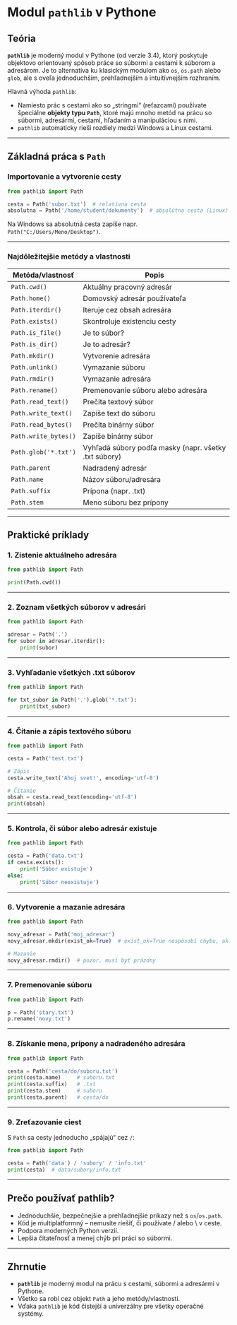 # Modul `pathlib` v Pythone

## Teória

**`pathlib`** je moderný modul v Pythone (od verzie 3.4), ktorý poskytuje objektovo orientovaný spôsob práce so súbormi a cestami k súborom a adresárom.
Je to alternatíva ku klasickým modulom ako `os`, `os.path` alebo `glob`, ale s oveľa jednoduchším, prehľadnejším a intuitívnejším rozhraním.

Hlavná výhoda `pathlib`:

* Namiesto prác s cestami ako so „stringmi“ (reťazcami) používate špeciálne **objekty typu `Path`**, ktoré majú mnoho metód na prácu so súbormi, adresármi, cestami, hľadaním a manipuláciou s nimi.
* `pathlib` automaticky rieši rozdiely medzi Windows a Linux cestami.

---

## Základná práca s `Path`

### Importovanie a vytvorenie cesty

```python
from pathlib import Path

cesta = Path('subor.txt')  # relatívna cesta
absolutna = Path('/home/student/dokumenty')  # absolútna cesta (Linux)
```

Na Windows sa absolutná cesta zapíše napr. `Path("C:/Users/Meno/Desktop")`.

---

### Najdôležitejšie metódy a vlastnosti

| Metóda/vlastnosť     | Popis                                                 |
| -------------------- | ----------------------------------------------------- |
| `Path.cwd()`         | Aktuálny pracovný adresár                             |
| `Path.home()`        | Domovský adresár používateľa                          |
| `Path.iterdir()`     | Iteruje cez obsah adresára                            |
| `Path.exists()`      | Skontroluje existenciu cesty                          |
| `Path.is_file()`     | Je to súbor?                                          |
| `Path.is_dir()`      | Je to adresár?                                        |
| `Path.mkdir()`       | Vytvorenie adresára                                   |
| `Path.unlink()`      | Vymazanie súboru                                      |
| `Path.rmdir()`       | Vymazanie adresára                                    |
| `Path.rename()`      | Premenovanie súboru alebo adresára                    |
| `Path.read_text()`   | Prečíta textový súbor                                 |
| `Path.write_text()`  | Zapíše text do súboru                                 |
| `Path.read_bytes()`  | Prečíta binárny súbor                                 |
| `Path.write_bytes()` | Zapíše binárny súbor                                  |
| `Path.glob('*.txt')` | Vyhľadá súbory podľa masky (napr. všetky .txt súbory) |
| `Path.parent`        | Nadradený adresár                                     |
| `Path.name`          | Názov súboru/adresára                                 |
| `Path.suffix`        | Prípona (napr. .txt)                                  |
| `Path.stem`          | Meno súboru bez prípony                               |

---

## Praktické príklady

### 1. Zistenie aktuálneho adresára

```python
from pathlib import Path

print(Path.cwd())
```

---

### 2. Zoznam všetkých súborov v adresári

```python
from pathlib import Path

adresar = Path('.')
for subor in adresar.iterdir():
    print(subor)
```

---

### 3. Vyhľadanie všetkých .txt súborov

```python
from pathlib import Path

for txt_subor in Path('.').glob('*.txt'):
    print(txt_subor)
```

---

### 4. Čítanie a zápis textového súboru

```python
from pathlib import Path

cesta = Path('test.txt')

# Zápis
cesta.write_text('Ahoj svet!', encoding='utf-8')

# Čítanie
obsah = cesta.read_text(encoding='utf-8')
print(obsah)
```

---

### 5. Kontrola, či súbor alebo adresár existuje

```python
from pathlib import Path

cesta = Path('data.txt')
if cesta.exists():
    print('Súbor existuje')
else:
    print('Súbor neexistuje')
```

---

### 6. Vytvorenie a mazanie adresára

```python
from pathlib import Path

novy_adresar = Path('moj_adresar')
novy_adresar.mkdir(exist_ok=True)  # exist_ok=True nespôsobí chybu, ak už existuje

# Mazanie
novy_adresar.rmdir()  # pozor, musí byť prázdny
```

---

### 7. Premenovanie súboru

```python
from pathlib import Path

p = Path('stary.txt')
p.rename('novy.txt')
```

---

### 8. Získanie mena, prípony a nadradeného adresára

```python
from pathlib import Path

cesta = Path('cesta/do/suboru.txt')
print(cesta.name)     # suboru.txt
print(cesta.suffix)   # .txt
print(cesta.stem)     # suboru
print(cesta.parent)   # cesta/do
```

---

### 9. Zreťazovanie ciest

S `Path` sa cesty jednoducho „spájajú“ cez `/`:

```python
from pathlib import Path

cesta = Path('data') / 'subory' / 'info.txt'
print(cesta)  # data/subory/info.txt
```

---

## Prečo používať pathlib?

* Jednoduchšie, bezpečnejšie a prehľadnejšie príkazy než s `os`/`os.path`.
* Kód je multiplatformný – nemusíte riešiť, či používate / alebo \ v ceste.
* Podpora moderných Python verzií.
* Lepšia čitateľnosť a menej chýb pri práci so súbormi.

---

## Zhrnutie

* **`pathlib`** je moderný modul na prácu s cestami, súbormi a adresármi v Pythone.
* Všetko sa robí cez objekt `Path` a jeho metódy/vlastnosti.
* Vďaka `pathlib` je kód čistejší a univerzálny pre všetky operačné systémy.